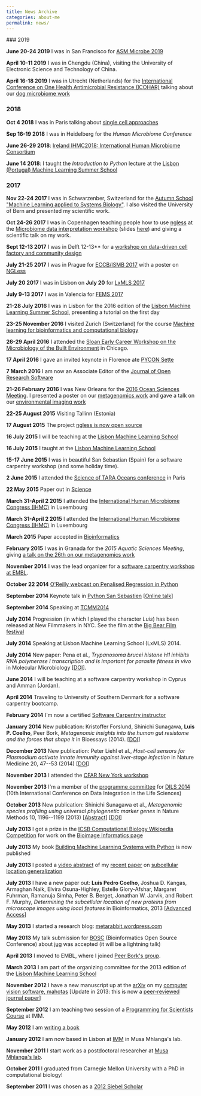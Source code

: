 ```yaml
---
title: News Archive
categories: about-me
permalink: news/
---
```


##\# 2019

**June 20-24 2019** I was in San Francisco for [ASM Microbe
2019](https://www.asm.org/index.php/asm-microbe-2019)

**April 10-11 2019** I was in Chengdu (China), visiting the University
of Electronic Science and Technology of China.

**April 16-18 2019** I was in Utrecht (Netherlands) for the
[International Conference on One Health Antimicrobial Resistance
(ICOHAR)](http://www.icohar2019.org/icohar2019.html) talking about our
[dog microbiome work](https://doi.org/10.1186/s40168-018-0450-3)

### 2018

**Oct 4 2018** I was in Paris talking about [single cell
approaches](https://pasic-2018.sciencesconf.org/)

**Sep 16-19 2018** I was in Heidelberg for the *Human Microbiome
Conference*

**June 26-29 2018**: [Ireland IHMC2018: International Human Microbiome
Consortium](http://apc.ucc.ie/ihmc-2018/)

**June 14 2018**: I taught the *Introduction to Python* lecture at the
[Lisbon (Portugal) Machine Learning Summer
School](https://lxmls.it.pt/2018/)

### 2017

**Nov 22-24 2017** I was in Schwarzenber, Switzerland for the [Autumn
School \"Machine Learning applied to Systems
Biology\"](http://www.sib.swiss/training/upcoming-training-events/2017-11-autumn-school).
I also visited the University of Bern and presented my scientific work.

**Oct 24-26 2017** I was in Copenhagen teaching people how to use
[ngless](https://ngless.embl.de) at the [Microbiome data interpretation
workshop](https://www.eventbrite.com/e/workshop-microbiome-data-interpretation-tickets-34791984763)
(slides
[here](https://ngless.embl.de/_static/gut-metagenomics-tutorial-presentation/gut_specI_tutorial.html))
and giving a scientific talk on my work.

**Sept 12-13 2017** I was in Delft 12-13\*\* for a [workshop on
data-driven cell factory and community
design](https://www.eventbrite.com/e/hands-on-introduction-to-data-driven-cell-factory-and-community-design-tickets-35694722877)

**July 21-25 2017** I was in Prague for [ECCB/ISMB
2017](https://www.iscb.org/ismbeccb2017) with a poster on
[NGLess](https://ngless.embl.de)


**July 20 2017** I was in Lisbon on **July 20** for [LxMLS
2017](http://lxmls.it.pt/2017/)

**July 9-13 2017** I was in Valencia for [FEMS
2017](http://fems-microbiology2017.kenes.com)

**21-28 July 2016** I was in Lisbon for the 2016 edition of the [Lisbon
Machine Learning Summer School](https://lxmls.it.pt/2016/?page_id=64),
presenting a tutorial on the first day


**23-25 November 2016** I visited Zurich (Switzerland) for the course
[Machine learning for bioinformatics and computational
biology](http://www.sib.swiss/training/for-sib-phd-students/phd-training-events/training-for-phds/ml-for-bioinformatics-and-computational-biology)



**26-29 April 2016** I attended the [Sloan Early Career Workshop on the
Microbiology of the Built
Environment](https://microbe.net/2015/11/03/early-career-workshop-on-microbiology-of-the-built-environment/)
in Chicago.

**17 April 2016** I gave an invited keynote in Florence ate [PYCON
Sette](https://www.pycon.it/en/)

**7 March 2016** I am now an Associate Editor of the [Journal of Open
Research Software](http://openresearchsoftware.metajnl.com/)

**21-26 February 2016** I was New Orleans for the [2016 Ocean Sciences
Meeting](https://osm.agu.org/2016/). I presented a poster on our
[metagenomics
work](https://agu.confex.com/agu/os16/meetingapp.cgi/Paper/89657) and
gave a talk on our [environmental imaging
work](https://agu.confex.com/agu/os16/meetingapp.cgi/Paper/92480)

**22-25 August 2015** Visiting Tallinn (Estonia)

**17 August 2015** The project [ngless is now open
source](https://ngless.embl.de/)

**16 July 2015** I will be teaching at the [Lisbon Machine Learning
School](http://lxmls.it.pt/2015/)

**16 July 2015** I taught at the [Lisbon Machine Learning
School](https://lxmls.it.pt/2015/)

**15-17 June 2015** I was in beautiful San Sebastian (Spain) for a
software carpentry workshop (and some holiday time).

**2 June 2015** I attended the [Science of TARA Oceans
conference](https://www.embl.de/tara-oceans/start/conference-2015/index.html)
in Paris

**22 May 2015** Paper out in
[Science](sciencemag.org/content/348/6237/1261359.full)

**March 31-April 2 2015** I attended the [International Human Microbiome
Congress (IHMC)](http://www.ihmc2015.org/) in Luxembourg

**March 31-April 2 2015** I attended the [International Human Microbiome
Congress (IHMC)](https://www.ihmc2015.org/) in Luxembourg

**March 2015** Paper accepted in
[Bioinformatics](https://doi.org/10.1093/bioinformatics/btv156)

**February 2015** I was in Granada for the *2015 Aquatic Sciences
Meeting*, giving [a talk on the 26th on our metagenomics
work](https://www.sgmeet.com/aslo/granada2015/sessionschedule.asp?SessionID=075)

**November 2014** I was the lead organizer for a [software carpentry
workshop at
EMBL](https://www.embl.de/training/events/2014/SWC14-01/index.html).

**October 22 2014** [O\'Reilly webcast on Penalised Regression in
Python](https://www.oreilly.com/pub/e/3117)

**September 2014** Keynote talk in [Python San
Sebastien](https://pyss.org/) \[[Online
talk](/files/talks/2014/09-pyss/pyss14.html)\]

**September 2014** Speaking at
[TCMM2014](https://www.esat.kuleuven.be/stadius/tcmm2014/program.php)

**July 2014** Progression (in which I played the character *Luis*) has
been released at New Filmmakers in NYC. See the film at the [Big Bear
Film festival](http://www.bigbearfilmfestival.com/progression/)

**July 2014** Speaking at Lisbon Machine Learning School (LxMLS) 2014.

**July 2014** New paper: Pena et al., *Trypanosoma brucei histone H1
inhibits RNA polymerase I transcription and is important for parasite
fitness in vivo* in Molecular Microbiology
\[[DOI](https://doi.org/10.1111/mmi.12677)\].

**June 2014** I will be teaching at a software carpentry workshop in
Cyprus and Amman (Jordan).

**April 2014** Traveling to University of Southern Denmark for a
software carpentry bootcamp.

**February 2014** I\'m now a certified [Software Carpentry
instructor](https://software-carpentry.org/pages/team.html)

**January 2014** New publication: Kristoffer Forslund, Shinichi
Sunagawa, **Luis P. Coelho**, Peer Bork, *Metagenomic insights into the
human gut resistome and the forces that shape it* in Bioessays (2014).
\[[DOI](https://doi.org/10.1002/bies.201300143)\]

**December 2013** New publication: Peter Liehl et al., *Host-cell
sensors for Plasmodium activate innate immunity against liver-stage
infection* in Nature Medicine 20, 47--53 (2014)
\[[DOI](https://doi.org/10.1038/nm.3424)\]

**November 2013** I attended the [CFAR New York
workshop](https://rationality.org/)

**November 2013** I\'m a member of the [programme
committee](https://dils2014.inesc-id.pt/?page_id=240) for [DILS
2014](https://dils2014.inesc-id.pt/) (10th International Conference on
Data Integration in the Life Sciences)

**October 2013** New publication: Shinichi Sunagawa et al., *Metagenomic
species profiling using universal phylogenetic marker genes* in Nature
Methods 10, 1196--1199 (2013)
\[[Abstract](https://www.nature.com/nmeth/journal/v10/n12/abs/nmeth.2693.html)\]
\[[DOI](https://dx.doi.org/10.1038/nmeth.2693)\]

**July 2013** I got a prize in the [ICSB Computational Biology Wikipedia
Competition](https://www.ploscompbiol.org/article/info:doi/10.1371/journal.pcbi.1003242)
for work on the [Bioimage Informatics
page](https://en.wikipedia.org/wiki/Bioimage_informatics)

**July 2013** My book [Building Machine Learning Systems with
Python](https://www.amazon.com/Building-Machine-Learning-Systems-Python/dp/1782161406)
is now published

**July 2013** I posted a [video
abstract](https://dx.doi.org/10.6084/m9.figshare.744842) of my [recent
paper](https://dx.doi.org/10.1093/bioinformatics/btt392) on [subcellular
location generalization](/projects/gen-classification)

**July 2013** I have a new paper out: **Luis Pedro Coelho**, Joshua D.
Kangas, Armaghan Naik, Elvira Osuna-Highley, Estelle Glory-Afshar,
Margaret Fuhrman, Ramanuja Simha, Peter B. Berget, Jonathan W. Jarvik,
and Robert F. Murphy, *Determining the subcellular location of new
proteins from microscope images using local features* in Bioinformatics,
2013 \[[Advanced
Access](https://dx.doi.org/10.1093/bioinformatics/btt392)\]

**May 2013** I started a research blog:
[metarabbit.wordpress.com](https://metarabbit.wordpress.com)

**May 2013** My talk submission for
[BOSC](https://www.open-bio.org/wiki/BOSC_2013) (Bioinformatics Open
Source Conference) about [jug](/projects/software/jug) was accepted (it
will be a lightning talk)

**April 2013** I moved to EMBL, where I joined [Peer Bork\'s
group](https://www.embl.de/~bork/).

**March 2013** I am part of the organizing committee for the 2013
edition of the [Lisbon Machine Learning
School](https://lxmls.it.pt/2013/)

**November 2012** I have a new manuscript up at the
[arXiv](https://arxiv.org/abs/1211.4907) on my [computer vision software,
mahotas](/software/mahotas/) \[Update in 2013: this is now a
[peer-reviewed journal
paper](https://openresearchsoftware.metajnl.com/article/view/4)\]

**September 2012** I am teaching two session of a [Programming for
Scientists Course](/projects/pfs-09-2012) at IMM.

**May 2012** I am [writing a book](/projects/libertarian-welfare)

**January 2012** I am now based in Lisbon at
[IMM](https://www.imm.fm.ul.pt/web/imm/geneexpressionandbiophysics) in
Musa Mhlanga\'s lab.

**November 2011** I start work as a postdoctoral researcher at [Musa
Mhlanga\'s lab](https://mhlangalab.synbio.csir.co.za/).

**October 2011** I graduated from Carnegie Mellon University with a PhD
in computational biology!

**September 2011** I was chosen as a [2012 Siebel
Scholar](https://www.siebelscholars.com/)
